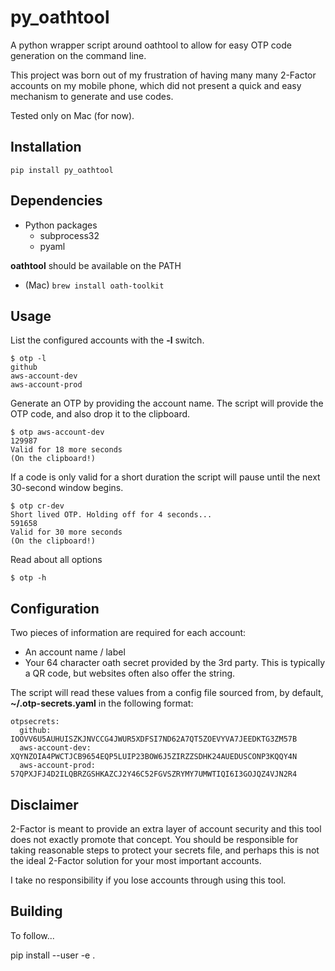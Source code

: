 # py_oathtool

A python wrapper script around oathtool to allow for easy OTP code generation on the command line.

This project was born out of my frustration of having many many 2-Factor accounts on my mobile phone, which did not present a quick and easy mechanism to generate and use codes.

Tested only on Mac (for now).

## Installation

`pip install py_oathtool`

## Dependencies

* Python packages
    * subprocess32
    * pyaml

**oathtool** should be available on the PATH

* (Mac) `brew install oath-toolkit`

## Usage

List the configured accounts with the **-l** switch.

    $ otp -l
    github
    aws-account-dev
    aws-account-prod

Generate an OTP by providing the account name. The script will provide the OTP code, and also drop it to the clipboard.

    $ otp aws-account-dev
    129987
    Valid for 18 more seconds
    (On the clipboard!)

If a code is only valid for a short duration the script will pause until the next 30-second window begins.

    $ otp cr-dev
    Short lived OTP. Holding off for 4 seconds...
    591658
    Valid for 30 more seconds
    (On the clipboard!)

Read about all options

    $ otp -h

## Configuration

Two pieces of information are required for each account:

* An account name / label
* Your 64 character oath secret provided by the 3rd party. This is typically a QR code, but websites often also offer the string.

The script will read these values from a config file sourced from, by default, **~/.otp-secrets.yaml** in the following format:

    otpsecrets:
      github: IOOVV6U5AUHUISZKJNVCCG4JWUR5XDFSI7ND62A7QT5ZOEVYVA7JEEDKTG3ZM57B
      aws-account-dev: XQYNZOIA4PWCTJCB9654EQP5LUIP23BOW6J5ZIRZZSDHK24AUEDUSCONP3KQQY4N
      aws-account-prod: 57QPXJFJ4D2ILQBRZGSHKAZCJ2Y46C52FGVSZRYMY7UMWTIQI6I3GOJQZ4VJN2R4

## Disclaimer

2-Factor is meant to provide an extra layer of account security and this tool does not exactly promote that concept. You should be responsible for taking reasonable steps to protect your secrets file, and perhaps this is not the ideal 2-Factor solution for your most important accounts.

I take no responsibility if you lose accounts through using this tool.

## Building

To follow...

pip install --user -e .
